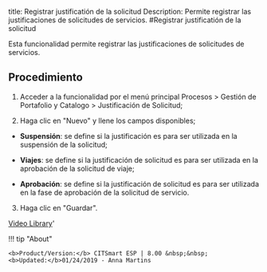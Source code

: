 title: Registrar justificatión de la solicitud
Description: Permite registrar las justificaciones de solicitudes de servicios.
#Registrar justificatión de la solicitud

Esta funcionalidad permite registrar las justificaciones de solicitudes de
servicios.

Procedimiento
----------

1.  Acceder a la funcionalidad por el menú principal Procesos \> Gestión de
    Portafolio y Catalogo \> Justificación de Solicitud;

2.  Haga clic en "Nuevo" y llene los campos disponibles;

   -   **Suspensión**: se define si la justificación es para ser utilizada en la
       suspensión de la solicitud;

   -   **Viajes**: se define si la justificación de solicitud es para ser utilizada
       en la aprobación de la solicitud de viaje;

   -   **Aprobación**: se define si la justificación de solicitud es para ser
       utilizada en la fase de aprobación de la solicitud de servicio.

3.  Haga clic en "Guardar".



<i class='fa fa-youtube-play  fa-2x' style='color:#97ce17;vertical-align: middle;'> </i> [Video Library](https://www.youtube.com/playlist?list=PLB5qK2uzf2ROUXdrTeH-_n6tXmG4oPtoz)'

!!! tip "About"

    <b>Product/Version:</b> CITSmart ESP | 8.00 &nbsp;&nbsp;
    <b>Updated:</b>01/24/2019 - Anna Martins
